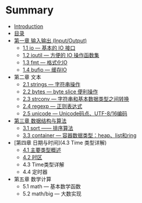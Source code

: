 # Summary

* [Introduction](README.md)
* [目录](preface.md)
* [第一章 输入输出 (Input/Output)](chapter01/01.0.md)
   * [1.1 io — 基本的 IO 接口](chapter01/01.1.md)
   * [1.2 ioutil — 方便的 IO 操作函数集](chapter01/01.2.md)
   * [1.3 fmt — 格式化IO](chapter01/01.3.md)
   * [1.4 bufio — 缓存IO](chapter01/01.4.md)
* 第二章 文本
   * [2.1 strings — 字符串操作](chapter02/02.1.md)
   * [2.2 bytes — byte slice 便利操作](chapter02/02.2.md)
   * [2.3 strconv — 字符串和基本数据类型之间转换](chapter02/02.3.md)
   * [2.4 regexp — 正则表达式](chapter02/02.4.md)
   * [2.5 unicode — Unicode码点、UTF-8/16编码](chapter02/02.5.md)
* [第三章 数据结构与算法](chapter03/03.0.md)
   * [3.1 sort —— 排序算法](chapter03/03.1.md)
   * [3.3 container — 容器数据类型：heap、list和ring](chapter03/03.3.md)
* [第四章 日期与时间](4.3 Time 类型详解)
   * [4.1 主要类型概述](chapter04/04.1.md)
   * [4.2 时区](chapter04/04.2.md)
   * 4.3 Time类型详解
   * 4.4 定时器
* 第五章 数学计算
   * 5.1 math — 基本数学函数
   * 5.2 math/big — 大数实现

